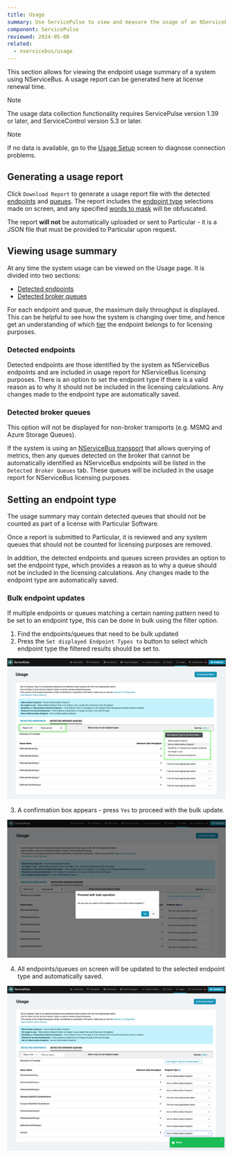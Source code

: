 ```yaml
---
title: Usage
summary: Use ServicePulse to view and measure the usage of an NServiceBus system.
component: ServicePulse
reviewed: 2024-05-08
related:
  - nservicebus/usage
---
```


This section allows for viewing the endpoint usage summary of a system using NServiceBus.
A usage report can be generated here at license renewal time.

> [!NOTE]
> The usage data collection functionality requires ServicePulse version 1.39 or later, and ServiceControl version 5.3 or later.

> [!NOTE]
> If no data is available, go to the [Usage Setup](usage-config.md) screen to diagnose connection problems.

## Generating a usage report

Click `Download Report` to generate a usage report file with the detected [endpoints](#viewing-usage-summary-detected-endpoints) and [queues](#viewing-usage-summary-detected-broker-queues). The report includes the [endpoint type](#setting-an-endpoint-type) selections made on screen, and any specified [words to mask](usage-config.md#report-masks) will be obfuscated.

The report **will not** be automatically uploaded or sent to Particular - it is a JSON file that must be provided to Particular upon request.

## Viewing usage summary

At any time the system usage can be viewed on the Usage page. It is divided into two sections:

- [Detected endpoints](#viewing-usage-summary-detected-endpoints)
- [Detected broker queues](#viewing-usage-summary-detected-broker-queues)

For each endpoint and queue, the maximum daily throughput is displayed. This can be helpful to see how the system is changing over time, and hence get an understanding of which [tier](https://particular.net/pricing) the endpoint belongs to for licensing purposes.

### Detected endpoints

Detected endpoints are those identified by the system as NServiceBus endpoints and are included in usage report for NServiceBus licensing purposes. There is an option to set the endpoint type if there is a valid reason as to why it should not be included in the licensing calculations. Any changes made to the endpoint type are automatically saved.

### Detected broker queues

This option will not be displayed for non-broker transports (e.g. MSMQ and Azure Storage Queues).

If the system is using an [NServiceBus transport](./../transports) that allows querying of metrics, then any queues detected on the broker that cannot be automatically identified as NServiceBus endpoints will be listed in the `Detected Broker Queues` tab. These queues will be included in the usage report for NServiceBus licensing purposes.

## Setting an endpoint type

The usage summary may contain detected queues that should not be counted as part of a license with Particular Software.

Once a report is submitted to Particular, it is reviewed and any system queues that should not be counted for licensing purposes are removed.

In addition, the detected endpoints and queues screen provides an option to set the endpoint type, which provides a reason as to why a queue should not be included in the licensing calculations. Any changes made to the endpoint type are automatically saved.

### Bulk endpoint updates

If multiple endpoints or queues matching a certain naming pattern need to be set to an endpoint type, this can be done in bulk using the filter option.

1. Find the endpoints/queues that need to be bulk updated
2. Press the `Set displayed Endpoint Types to` button to select which endpoint type the filtered results should be set to.

![usage-endpoints-filter](images/usage-endpoints-filter.png "width=600")

3. A confirmation box appears - press `Yes` to proceed with the bulk update.

![usage-endpoints-bulk-update](images/usage-endpoints-bulk-update.png "width=600")

4. All endpoints/queues on screen will be updated to the selected endpoint type and automatically saved.

![usage-endpoints-updated](images/usage-endpoints-updated.png "width=600")
